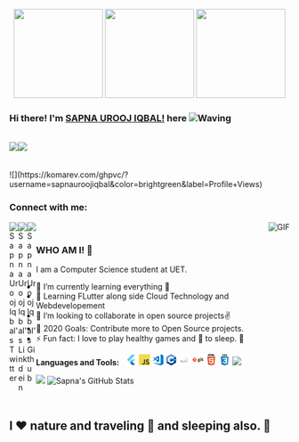 <p align="center"> <img src="https://octodex.github.com/images/welcometocat.png" height="160px" width="160px"> <img src="https://octodex.github.com/images/daftpunktocat-guy.gif" height="160px" width="160px"> <img src="https://octodex.github.com/images/femalecodertocat.png" height="160px" width="160px">


### Hi there! I'm [SAPNA UROOJ IQBAL!](https://sapnauroojiqbal.github.io/) here <img src="https://github.com/TheDudeThatCode/TheDudeThatCode/blob/master/Assets/Hi.gif" width="30px" alt="Waving">

<p align="left">
  <br><img src="https://badges.pufler.dev/visits/sapnauroojiqbal/sapnauroojiqbal/"><img src="https://badges.pufler.dev/years/sapnauroojiqbal/">
</p>

<br />
![](https://komarev.com/ghpvc/?username=sapnauroojiqbal&color=brightgreen&label=Profile+Views)

### Connect with me:

<a href="https://twitter.com/SapnaUroojIqbal">
  <img align="left" alt="Sapna Urooj Iqbal's Twitter" width="16px" src="https://cdn.jsdelivr.net/npm/simple-icons@v3/icons/twitter.svg" />
</a>
<a href="https://www.linkedin.com/in/sapna-urooj-iqbal-835803198/">
  <img align="left" alt="Sapna Urooj Iqbal's Linkdein" width="16px" src="https://cdn.jsdelivr.net/npm/simple-icons@v3/icons/linkedin.svg" />
</a>
<a href="https://github.com/sapnauroojiqbal">
  <img align="left" alt="Sapna Urooj Iqbal's Github" width="16px" src="https://cdn.jsdelivr.net/npm/simple-icons@v3/icons/github.svg" />
</a>
<img align="right" alt="GIF" src="https://media.giphy.com/media/PiQejEf31116URju4V/giphy.gif" />

<br />

### WHO AM I! 🤔 &nbsp;

I am a Computer Science student at UET.
- 🌱 I’m currently learning everything 🤣
- 🔭 Learning FLutter along side Cloud Technology and Webdevelopement
- 👯 I’m looking to collaborate in open source projects✌
- 🥅 2020 Goals: Contribute more to Open Source projects.
- ⚡ Fun fact: I love to play healthy games and 🤩 to sleep. 🤣

**Languages and Tools:** &nbsp;
<code><img height="20" src="https://raw.githubusercontent.com/github/explore/80688e429a7d4ef2fca1e82350fe8e3517d3494d/topics/flutter/flutter.png"></code>
<code><img height="20" src="https://raw.githubusercontent.com/github/explore/80688e429a7d4ef2fca1e82350fe8e3517d3494d/topics/javascript/javascript.png"></code>
<code><img height="20" src="https://raw.githubusercontent.com/github/explore/80688e429a7d4ef2fca1e82350fe8e3517d3494d/topics/visual-studio-code/visual-studio-code.png"></code>
<code><img height="20" src="https://raw.githubusercontent.com/github/explore/80688e429a7d4ef2fca1e82350fe8e3517d3494d/topics/cpp/cpp.png"></code>
<code><img height="20" src="https://raw.githubusercontent.com/github/explore/80688e429a7d4ef2fca1e82350fe8e3517d3494d/topics/mysql/mysql.png"></code>
<code><img height="20" src="https://raw.githubusercontent.com/github/explore/80688e429a7d4ef2fca1e82350fe8e3517d3494d/topics/git/git.png"></code>
<code><img height="20" src="https://raw.githubusercontent.com/github/explore/80688e429a7d4ef2fca1e82350fe8e3517d3494d/topics/html/html.png"></code>
<code><img height="20" src="https://raw.githubusercontent.com/github/explore/80688e429a7d4ef2fca1e82350fe8e3517d3494d/topics/css/css.png"></code>
<code><img height="20" src="https://simpleicons.org/icons/csharp.svg"></code>
<p>
  <img src="https://github-readme-stats.vercel.app/api/top-langs/?username=sapnauroojiqbal&theme=shades-of-purple&hide_langs_below=1&layout=compact" />
  <img src="https://github-readme-stats.vercel.app/api?username=sapnauroojiqbal&show_icons=true&hide_border=true&count_private=true&theme=shades-of-purple&icon_color=fad000" alt="Sapna's GitHub Stats">

</p>

<br />

## I ❤️ nature and traveling 🤩 and sleeping also. 🤣
